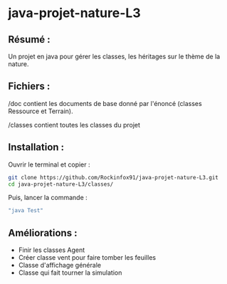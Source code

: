 # java-projet-nature-L3
## Résumé :
Un projet en java pour gérer les classes, les héritages sur le thème de la nature.

## Fichiers :
/doc contient les documents de base donné par l'énoncé (classes Ressource et Terrain).

/classes contient toutes les classes du projet

## Installation : 

Ouvrir le terminal et copier :

```sh
git clone https://github.com/Rockinfox91/java-projet-nature-L3.git
cd java-projet-nature-L3/classes/
```

Puis, lancer la commande :
```sh
"java Test"
```

## Améliorations :

- Finir les classes Agent
- Créer classe vent pour faire tomber les feuilles
- Classe d'affichage générale
- Classe qui fait tourner la simulation
